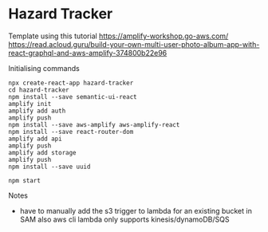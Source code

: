 # Hazard Tracker

Template using this tutorial 
https://amplify-workshop.go-aws.com/
https://read.acloud.guru/build-your-own-multi-user-photo-album-app-with-react-graphql-and-aws-amplify-374800b22e96

Initialising commands
```
npx create-react-app hazard-tracker
cd hazard-tracker
npm install --save semantic-ui-react
amplify init
amplify add auth
amplify push
npm install --save aws-amplify aws-amplify-react
npm install --save react-router-dom
amplify add api
amplify push
amplify add storage
amplify push
npm install --save uuid
```

`npm start`

Notes
- have to manually add the s3 trigger to lambda for an existing bucket in SAM also aws cli lambda only supports kinesis/dynamoDB/SQS

